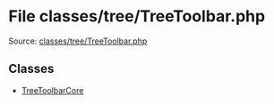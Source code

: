 File classes/tree/TreeToolbar.php
=========

Source: [classes/tree/TreeToolbar.php](https://github.com/PrestaShop/PrestaShop/blob/1.6.1.3/classes/tree/TreeToolbar.php)


Classes
-------

* [TreeToolbarCore](class.TreeToolbarCore.md)


